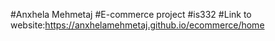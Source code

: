 #Anxhela Mehmetaj
#E-commerce project
#is332
#Link to website:https://anxhelamehmetaj.github.io/ecommerce/home